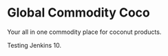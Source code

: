 # Global Commodity Coco

Your all in one commodity place for coconut products.

Testing Jenkins 10.
